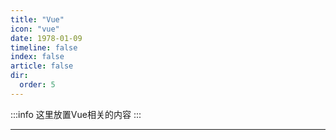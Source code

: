```yaml
---
title: "Vue"
icon: "vue"
date: 1978-01-09
timeline: false
index: false
article: false
dir:
  order: 5
---
```


:::info
这里放置Vue相关的内容
:::

---
<Catalog />